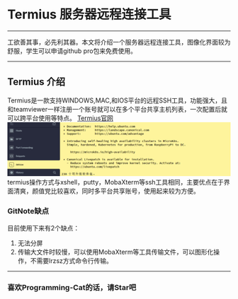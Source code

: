 # Termius 服务器远程连接工具
***
工欲善其事，必先利其器。本文将介绍一个服务器远程连接工具，图像化界面较为舒服，学生可以申请github pro包来免费使用。
***
## Termius 介绍
Termius是一款支持WINDOWS,MAC,和IOS平台的远程SSH工具，功能强大，且和teamviewer一样注册一个账号就可以在多个平台共享主机列表，一次配置后就可以跨平台使用等特点。
[Termius官网](https://termius.com/)
![](https://github.com/jinghehehe/pictures/blob/main/termius.png)
termius操作方式与xshell，putty，MobaXterm等ssh工具相同，主要优点在于界面清爽，颜值党比较喜欢，同时多平台共享账号，使用起来较为方便。

### GitNote缺点
目前使用下来有2个缺点：
1. 无法分屏
2. 传输大文件时较慢，可以使用MobaXterm等工具传输文件，可以图形化操作，不需要lrzsz方式命令行传输。

***
### **喜欢Programming-Cat的话，请Star吧**

